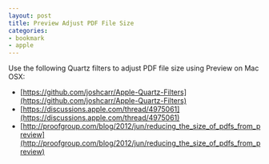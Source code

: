 ```yaml
---
layout: post
title: Preview Adjust PDF File Size
categories:
- bookmark
- apple
---
```


Use the following Quartz filters to adjust PDF file size using Preview on Mac OSX:

* [https://github.com/joshcarr/Apple-Quartz-Filters](https://github.com/joshcarr/Apple-Quartz-Filters)
* [https://discussions.apple.com/thread/4975061](https://discussions.apple.com/thread/4975061)
* [http://proofgroup.com/blog/2012/jun/reducing_the_size_of_pdfs_from_preview](http://proofgroup.com/blog/2012/jun/reducing_the_size_of_pdfs_from_preview)